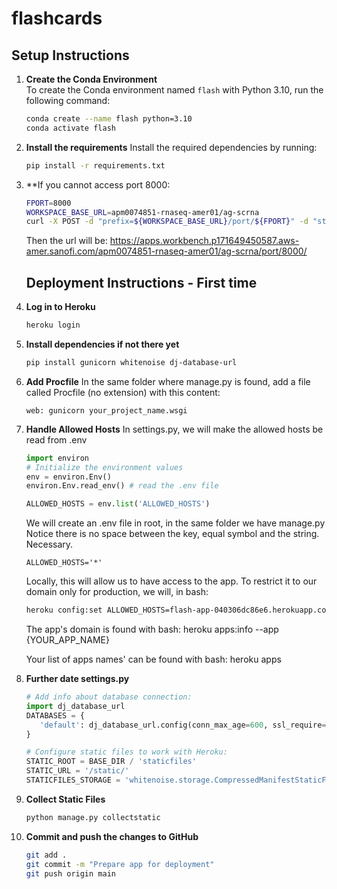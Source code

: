 # flashcards

## Setup Instructions

1. **Create the Conda Environment**  
   To create the Conda environment named `flash` with Python 3.10, run the following command:
   ```bash
   conda create --name flash python=3.10
   conda activate flash
   ```
   
2. **Install the requirements**
   Install the required dependencies by running:
   ```bash
   pip install -r requirements.txt
   ```
3. **If you cannot access port 8000:
   ```bash
   FPORT=8000
   WORKSPACE_BASE_URL=apm0074851-rnaseq-amer01/ag-scrna
   curl -X POST -d "prefix=${WORKSPACE_BASE_URL}/port/${FPORT}" -d "strip_prefix=true" http://localhost:9001/${FPORT}
   ```
   Then the url will be: https://apps.workbench.p171649450587.aws-amer.sanofi.com/apm0074851-rnaseq-amer01/ag-scrna/port/8000/

   ## Deployment Instructions - First time

1. **Log in to Heroku**
   ```bash
   heroku login
   ```

2. **Install dependencies if not there yet**
   ```bash
   pip install gunicorn whitenoise dj-database-url
   ```
3. **Add Procfile**
   In the same folder where manage.py is found, add a file called Procfile (no extension) with this content:
   ```plaintext
   web: gunicorn your_project_name.wsgi
   ```
4. **Handle Allowed Hosts**
   In settings.py, we will make the allowed hosts be read from .env

   ```python
   import environ
   # Initialize the environment values
   env = environ.Env()
   environ.Env.read_env() # read the .env file

   ALLOWED_HOSTS = env.list('ALLOWED_HOSTS')
   ```

   We will create an .env file in root, in the same folder we have manage.py
   Notice there is no space between the key, equal symbol and the string. Necessary.

   ```plaintext
   ALLOWED_HOSTS='*'
   ```

   Locally, this will allow us to have access to the app. To restrict it to our domain only for production, we will, in bash:

   ```bash
   heroku config:set ALLOWED_HOSTS=flash-app-040306dc86e6.herokuapp.com --app flash-app
   ```

   The app's domain is found with bash: heroku apps:info --app {YOUR_APP_NAME}

   Your list of apps names' can be found with bash: heroku apps

5. **Further date settings.py**
   
   ```python
   # Add info about database connection:
   import dj_database_url
   DATABASES = {
      'default': dj_database_url.config(conn_max_age=600, ssl_require=True)
   }

   # Configure static files to work with Heroku:
   STATIC_ROOT = BASE_DIR / 'staticfiles'
   STATIC_URL = '/static/'
   STATICFILES_STORAGE = 'whitenoise.storage.CompressedManifestStaticFilesStorage'
   ```

6. **Collect Static Files**

   ```bash
   python manage.py collectstatic
   ```

7. **Commit and push the changes to GitHub**

   ```bash
   git add .
   git commit -m "Prepare app for deployment"
   git push origin main
   ```
   
   

